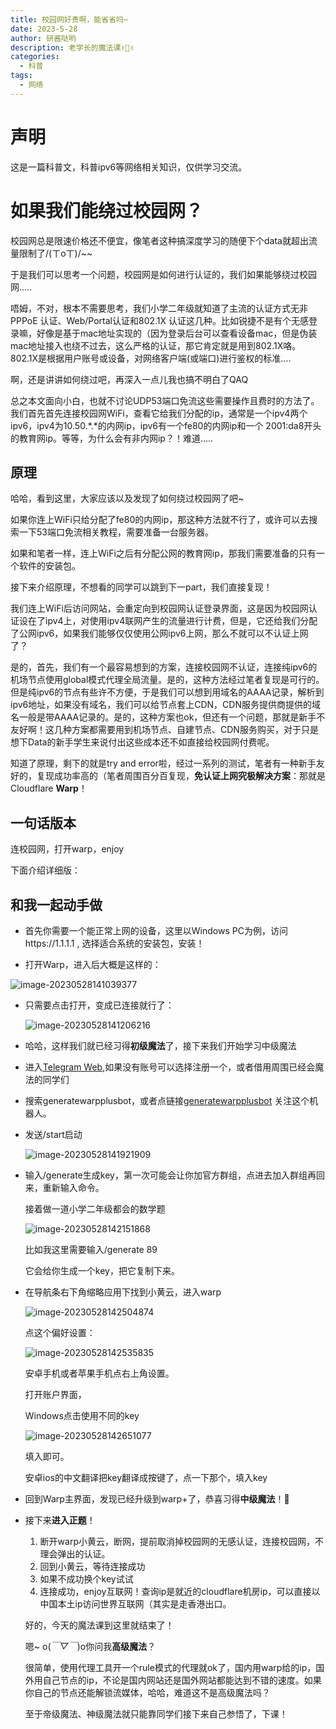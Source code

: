 ```yaml
---
title: 校园网好贵啊，能省省吗~
date: 2023-5-28
author: 研酱哒哟
description: 老学长的魔法课✌🥵✌️
categories:
  - 科普
tags:
  - 网络
---
```


# 声明
这是一篇科普文，科普ipv6等网络相关知识，仅供学习交流。

# 如果我们能绕过校园网？

校园网总是限速价格还不便宜，像笔者这种搞深度学习的随便下个data就超出流量限制了/(ㄒoㄒ)/~~

于是我们可以思考一个问题，校园网是如何进行认证的，我们如果能够绕过校园网.....

唔姆，不对，根本不需要思考，我们小学二年级就知道了主流的认证方式无非PPPoE 认证、Web/Portal认证和802.1X 认证这几种。比如锐捷不是有个无感登录嘛，好像是基于mac地址实现的（因为登录后台可以查看设备mac，但是伪装mac地址接入也绕不过去，这么严格的认证，那它肯定就是用到802.1X咯。802.1X是根据用户账号或设备，对网络客户端(或端口)进行鉴权的标准....

啊，还是讲讲如何绕过吧，再深入一点儿我也搞不明白了QAQ

总之本文面向小白，也就不讨论UDP53端口免流这些需要操作且费时的方法了。我们首先首先连接校园网WiFi，查看它给我们分配的ip，通常是一个ipv4两个ipv6，ipv4为10.50.\*.\*的内网ip，ipv6有一个fe80的内网ip和一个 2001:da8开头的教育网ip。等等，为什么会有非内网ip？！难道.....

## 原理

哈哈，看到这里，大家应该以及发现了如何绕过校园网了吧~

如果你连上WiFi只给分配了fe80的内网ip，那这种方法就不行了，或许可以去搜索一下53端口免流相关教程，需要准备一台服务器。

如果和笔者一样，连上WiFi之后有分配公网的教育网ip，那我们需要准备的只有一个软件的安装包。

接下来介绍原理，不想看的同学可以跳到下一part，我们直接复现！

我们连上WiFi后访问网站，会重定向到校园网认证登录界面，这是因为校园网认证设在了ipv4上，对使用ipv4联网产生的流量进行计费，但是，它还给我们分配了公网ipv6，如果我们能够仅仅使用公网ipv6上网，那么不就可以不认证上网了？

是的，首先，我们有一个最容易想到的方案，连接校园网不认证，连接纯ipv6的机场节点使用global模式代理全局流量。是的，这种方法经过笔者复现是可行的。但是纯ipv6的节点有些许不方便，于是我们可以想到用域名的AAAA记录，解析到ipv6地址，如果没有域名，我们可以给节点套上CDN，CDN服务提供商提供的域名一般是带AAAA记录的。是的，这种方案也ok，但还有一个问题，那就是新手不友好啊！这几种方案都需要用到机场节点、自建节点、CDN服务购买，对于只是想下Data的新手学生来说付出这些成本还不如直接给校园网付费呢。

知道了原理，剩下的就是try and error啦，经过一系列的测试，笔者有一种新手友好的，复现成功率高的（笔者周围百分百复现，**免认证上网究极解决方案**：那就是Cloudflare **Warp**！

## 一句话版本

连校园网，打开warp，enjoy

下面介绍详细版：

## 和我一起动手做

- 首先你需要一个能正常上网的设备，这里以Windows PC为例，访问https://1.1.1.1 , 选择适合系统的安装包，安装！

-  打开Warp，进入后大概是这样的：

  ![image-20230528141039377](https://gitee.com/niimi_sora/pic-upload/raw/master/pics/2023-05-28-f66b46-image-20230528141039377.png)

- 只需要点击打开，变成已连接就行了：

  ![image-20230528141206216](https://gitee.com/niimi_sora/pic-upload/raw/master/pics/2023-05-28-672ef3-image-20230528141206216.png)

- 哈哈，这样我们就已经习得**初级魔法**了，接下来我们开始学习中级魔法

- 进入[Telegram Web](https://web.telegram.org/k/),如果没有账号可以选择注册一个，或者借用周围已经会魔法的同学们

- 搜索generatewarpplusbot，或者点链接[generatewarpplusbot](https://t.me/generatewarpplusbot) 关注这个机器人。

- 发送/start启动

  ![image-20230528141921909](https://gitee.com/niimi_sora/pic-upload/raw/master/pics/2023-05-28-d9d880-image-20230528141921909.png)

- 输入/generate生成key，第一次可能会让你加官方群组，点进去加入群组再回来，重新输入命令。

  接着做一道小学二年级都会的数学题

  ![image-20230528142151868](https://gitee.com/niimi_sora/pic-upload/raw/master/pics/2023-05-28-752d70-image-20230528142151868.png)

  比如我这里需要输入/generate 89

  它会给你生成一个key，把它复制下来。

- 在导航条右下角缩略应用下找到小黄云，进入warp

  ![image-20230528142504874](https://gitee.com/niimi_sora/pic-upload/raw/master/pics/2023-05-28-881700-image-20230528142504874.png)

  点这个偏好设置：

  ![image-20230528142535835](https://gitee.com/niimi_sora/pic-upload/raw/master/pics/2023-05-28-ae6a6e-image-20230528142535835.png)

  安卓手机或者苹果手机点右上角设置。

  打开账户界面，

  Windows点击使用不同的key

  ![image-20230528142651077](https://gitee.com/niimi_sora/pic-upload/raw/master/pics/2023-05-28-ec190c-image-20230528142651077.png)

  填入即可。

  安卓ios的中文翻译把key翻译成按键了，点一下那个，填入key

- 回到Warp主界面，发现已经升级到warp+了，恭喜习得**中级魔法**！🎉

- 接下来**进入正题**！

  1. 断开warp小黄云，断网，提前取消掉校园网的无感认证，连接校园网，不理会弹出的认证。
  2. 回到小黄云，等待连接成功
  3. 如果不成功换个key试试
  4. 连接成功，enjoy互联网！查询ip是就近的cloudflare机房ip，可以直接以中国本土ip访问世界互联网（其实是走香港出口。

  好的，今天的魔法课到这里就结束了！

  嗯~ o(*￣▽￣*)o你问我**高级魔法**？

  很简单，使用代理工具开一个rule模式的代理就ok了，国内用warp给的ip，国外用自己节点的ip，不论是国内网站还是国外网站都能达到不错的速度。如果你自己的节点还能解锁流媒体，哈哈，难道这不是高级魔法吗？

  至于帝级魔法、神级魔法就只能靠同学们接下来自己参悟了，下课！
